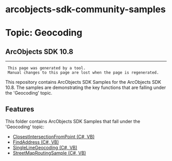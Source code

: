 # arcobjects-sdk-community-samples 
# Topic: Geocoding
## ArcObjects SDK 10.8  

----------
     This page was generated by a tool.
     Manual changes to this page are lost when the page is regenerated.

This repository contains ArcObjects SDK Samples for the ArcObjects SDK 10.8.  The samples are demonstrating the key functions that are falling under the 'Geocoding' topic.  


## Features

This folder contains ArcObjects SDK Samples that fall under the 'Geocoding' topic:

* [ClosestIntersectionFromPoint (C#, VB)](../../../../tree/master/Net/Geocoding/ClosestIntersectionFromPoint)  
* [FindAddress (C#, VB)](../../../../tree/master/Net/Geocoding/FindAddress)  
* [SingleLineGeocoding (C#, VB)](../../../../tree/master/Net/Geocoding/SingleLineGeocoding)  
* [StreetMapRoutingSample (C#, VB)](../../../../tree/master/Net/Geocoding/StreetMapRoutingSample)  


